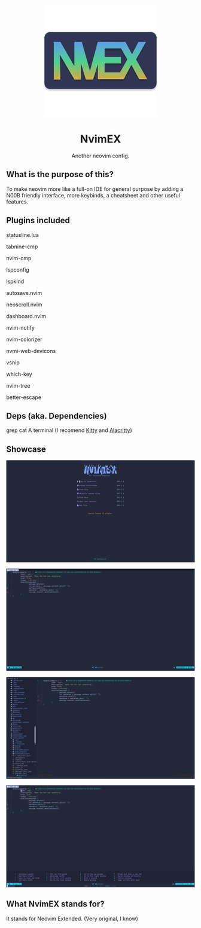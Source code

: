 <p align="center">
  <img src="https://github.com/stationaryStation/nvimex/blob/nvimex-screenshots/NvimEX.png" />
</p>

<h1 align="center">NvimEX</h1>
<p align="center">Another neovim config.</p>

## What is the purpose of this?

To make neovim more like a full-on IDE for general purpose by adding a N00B friendly interface, more keybinds, a cheatsheet and other useful features.

## Plugins included

statusline.lua 

tabnine-cmp

nvim-cmp

lspconfig

lspkind

autosave.nvim

neoscroll.nvim

dashboard.nvim 

nvim-notify

nvim-colorizer

nvmi-web-devicons

vsnip 

which-key 

nvim-tree

better-escape


## Deps (aka. Dependencies)

grep
cat
A terminal (I recomend [Kitty](https://github.com/kovidgoyal/kitty) and [Alacritty](https://github.com/alacritty/alacritty))

## Showcase
![Dashboard](https://github.com/stationaryStation/nvimex/blob/nvimex-screenshots/Screenshot_2021-11-12-07-41-26_1920x1080.png?raw=true)

![Inside the editor](https://github.com/stationaryStation/nvimex/blob/nvimex-screenshots/Screenshot_2021-11-12-07-41-54_1920x1080.png?raw=true)

![NvimTree in action](https://github.com/stationaryStation/nvimex/blob/nvimex-screenshots/Screenshot_2021-11-12-07-42-54_1920x1080.png?raw=true)

![Which-key with leader key](https://github.com/stationaryStation/nvimex/blob/nvimex-screenshots/Screenshot_2021-11-12-07-43-13_1920x1080.png?raw=true)

## What NvimEX stands for?
It stands for Neovim Extended. (Very original, I know)
